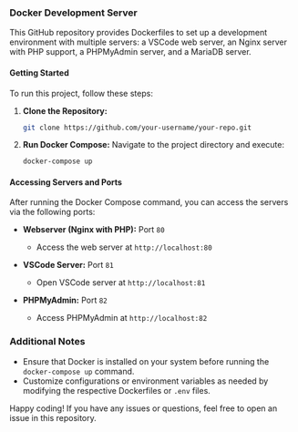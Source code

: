 ### Docker Development Server

This GitHub repository provides Dockerfiles to set up a development environment with multiple servers: a VSCode web server, an Nginx server with PHP support, a PHPMyAdmin server, and a MariaDB server.

#### Getting Started
To run this project, follow these steps:

1. **Clone the Repository:**
   ```bash
   git clone https://github.com/your-username/your-repo.git
   ```

2. **Run Docker Compose:**
   Navigate to the project directory and execute:
   ```bash
   docker-compose up
   ```

#### Accessing Servers and Ports
After running the Docker Compose command, you can access the servers via the following ports:

- **Webserver (Nginx with PHP):** Port `80`
  - Access the web server at `http://localhost:80`

- **VSCode Server:** Port `81`
  - Open VSCode server at `http://localhost:81`

- **PHPMyAdmin:** Port `82`
  - Access PHPMyAdmin at `http://localhost:82`

### Additional Notes
- Ensure that Docker is installed on your system before running the `docker-compose up` command.
- Customize configurations or environment variables as needed by modifying the respective Dockerfiles or `.env` files.

Happy coding! If you have any issues or questions, feel free to open an issue in this repository.
